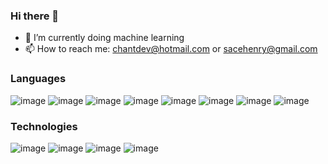### Hi there 👋
- 🔭 I’m currently doing machine learning
- 📫 How to reach me: chantdev@hotmail.com or sacehenry@gmail.com
### Languages
![image](https://github.com/1proprogrammerchant/1proprogrammerchant/assets/126305902/22f94db1-aab7-4d1c-a1b2-d1a5dd902425) ![image](https://github.com/1proprogrammerchant/1proprogrammerchant/assets/126305902/42e22f0a-b9a2-4192-900e-b73e715978e0) ![image](https://github.com/1proprogrammerchant/1proprogrammerchant/assets/126305902/92043306-43ec-41f5-85e8-8d084309ebe1) ![image](https://github.com/1proprogrammerchant/1proprogrammerchant/assets/126305902/6fa4dd8d-fd2d-4ea8-a552-4796976d9116) ![image](https://github.com/1proprogrammerchant/1proprogrammerchant/assets/126305902/d6eb41af-52bf-47d9-8f23-021236f3d91b) ![image](https://github.com/1proprogrammerchant/1proprogrammerchant/assets/126305902/476dfcc8-1251-4d5f-af2b-b565bc8a2a55) ![image](https://github.com/1proprogrammerchant/1proprogrammerchant/assets/126305902/2aea8a1e-c7fd-45f8-8040-e04868b9e540)
![image](https://github.com/1proprogrammerchant/1proprogrammerchant/assets/126305902/a3bde0eb-7fb8-4595-95b3-c3665a70cd6b)

### Technologies
![image](https://github.com/1proprogrammerchant/1proprogrammerchant/assets/126305902/29357fb2-e9e1-4aec-97dd-90c4ee56002e) ![image](https://github.com/1proprogrammerchant/1proprogrammerchant/assets/126305902/a272aab4-cb16-4d9f-ae67-6a0e94c4aecb) ![image](https://github.com/1proprogrammerchant/1proprogrammerchant/assets/126305902/61e2ae11-99c6-4cf6-a838-1dc35c4b7ebe)
![image](https://github.com/1proprogrammerchant/1proprogrammerchant/assets/126305902/9cf94800-7635-461d-8583-495d0a8f1d55)















<!--
**1proprogrammerchant/1proprogrammerchant** is a ✨ _special_ ✨ repository because its `README.md` (this file) appears on your GitHub profile.

Here are some ideas to get you started:

- 🔭 I’m currently working on ...
- 🌱 I’m currently learning ...
- 👯 I’m looking to collaborate on ...
- 🤔 I’m looking for help with ...
- 💬 Ask me about ...
- 📫 How to reach me: ...
- 😄 Pronouns: ...
- ⚡ Fun fact: ...
-->
